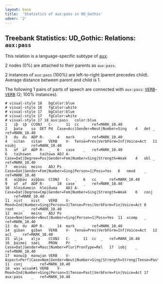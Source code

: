 ```yaml
---
layout: base
title:  'Statistics of aux:pass in UD_Gothic'
udver: '2'
---
```


## Treebank Statistics: UD_Gothic: Relations: `aux:pass`

This relation is a language-specific subtype of <tt><a href="got-dep-aux.html">aux</a></tt>.

2 nodes (0%) are attached to their parents as `aux:pass`.

2 instances of `aux:pass` (100%) are left-to-right (parent precedes child).
Average distance between parent and child is 1.

The following 1 pairs of parts of speech are connected with `aux:pass`: <tt><a href="got-pos-VERB.html">VERB</a></tt>-<tt><a href="got-pos-VERB.html">VERB</a></tt> (2; 100% instances).


~~~ conllu
# visual-style 18	bgColor:blue
# visual-style 18	fgColor:white
# visual-style 17	bgColor:blue
# visual-style 17	fgColor:white
# visual-style 17 18 aux:pass	color:blue
1	iþ	iþ	CCONJ	C-	_	11	cc	_	ref=MARK_10.40
2	þata	sa	DET	Pd	Case=Acc|Gender=Neut|Number=Sing	4	det	_	ref=MARK_10.40
3	du	du	ADP	R-	_	4	mark	_	ref=MARK_10.40
4	sitan	sitan	VERB	V-	Tense=Pres|VerbForm=Inf|Voice=Act	11	nsubj	_	ref=MARK_10.40
5	af	af	ADP	R-	_	6	case	_	ref=MARK_10.40
6	taihswon	taihswa	ADJ	A-	Case=Dat|Degree=Pos|Gender=Fem|Number=Sing|Strength=Weak	4	obl	_	ref=MARK_10.40
7	meinai	meins	ADJ	Ps	Case=Dat|Gender=Fem|Number=Sing|Person=1|Poss=Yes	6	nmod	_	ref=MARK_10.40
8	aiþþau	aiþþau	CCONJ	C-	_	6	cc	_	ref=MARK_10.40
9	af	af	ADP	R-	_	10	case	_	ref=MARK_10.40
10	hleidumein	hleiduma	ADJ	A-	Case=Dat|Degree=Cmp|Gender=Fem|Number=Sing|Strength=Weak	6	conj	_	ref=MARK_10.40
11	nist	nist	VERB	V-	Mood=Ind|Number=Sing|Person=3|Tense=Pres|VerbForm=Fin|Voice=Act	0	root	_	ref=MARK_10.40
12	mein	meins	ADJ	Ps	Case=Nom|Gender=Neut|Number=Sing|Person=1|Poss=Yes	11	xcomp	_	ref=MARK_10.40
13	du	du	ADP	R-	_	14	mark	_	ref=MARK_10.40
14	giban	giban	VERB	V-	Tense=Pres|VerbForm=Inf|Voice=Act	12	acl	_	ref=MARK_10.40
15	alja	alja	CCONJ	C-	_	11	cc	_	ref=MARK_10.40
16	þaimei	saei	PRON	Pr	Case=Dat|Gender=Masc|Number=Plur|PronType=Rel	17	iobj	_	ref=MARK_10.40
17	manwiþ	manwjan	VERB	V-	Aspect=Perf|Case=Nom|Gender=Neut|Number=Sing|Strength=Strong|Tense=Past|VerbForm=Part|Voice=Pass	11	conj	_	ref=MARK_10.40
18	was	wisan#1	VERB	V-	Mood=Ind|Number=Sing|Person=3|Tense=Past|VerbForm=Fin|Voice=Act	17	aux:pass	_	ref=MARK_10.40

~~~


